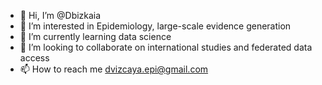 - 👋 Hi, I’m @Dbizkaia
- 👀 I’m interested in Epidemiology, large-scale evidence generation
- 🌱 I’m currently learning data science
- 💞️ I’m looking to collaborate on international studies and federated data access
- 📫 How to reach me dvizcaya.epi@gmail.com

<!---
Dbizkaia/Dbizkaia is a ✨ special ✨ repository because its `README.md` (this file) appears on your GitHub profile.
You can click the Preview link to take a look at your changes.
--->
